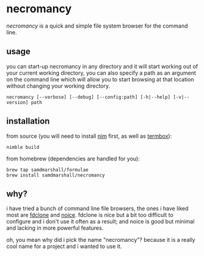 # necromancy

_necromancy_ is a quick and simple file system browser for the command line.


## usage

you can start-up necromancy in any directory and it will start working out of your current working directory, you can also specify a path as an argument on the command line which will allow you to start browsing at that location without changing your working directory.

```
necromancy [--verbose] [--debug] [--config:path] [-h|--help] [-v|--version] path
```

## installation

from source (you will need to install [nim](http://nim-lang.org/) first, as well as [termbox](https://github.com/nsf/termbox)):
```
nimble build
```

from homebrew (dependencies are handled for you):
```
brew tap samdmarshall/formulae
brew install samdmarshall/necromancy
```

## why?

i have tried a bunch of command line file browsers, the ones i have liked most are [fdclone](http://hp.vector.co.jp/authors/VA012337/soft/fd/) and [noice](http://git.2f30.org/noice/). fdclone is nice but a bit too difficult to configure and i don't use it often as a result; and noice is good but minimal and lacking in more powerful features. 

oh, you mean why did i pick the name "necromancy"? because it is a really cool name for a project and i wanted to use it.
